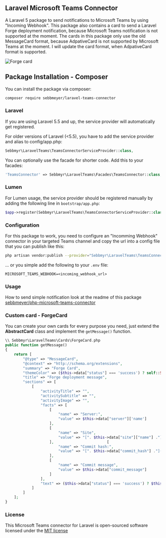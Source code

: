 ## Laravel Microsoft Teams Connector

A Laravel 5 package to send notifications to Microsoft Teams by using "Incoming Webhook". 
This package also contains a card to send a Laravel Forge deployment notification, because Microsoft Teams notification is not supported at the moment. The cards in this package only use the old MessageCard format, because AdpativeCard is not supported by Microsoft Teams at the moment. I will update the card format, when AdpativeCard format is supported.

![Forge card](https://preview.ibb.co/dFzDR8/forge_card.png)

## Package Installation - Composer

You can install the package via composer:

```bash
composer require sebbmeyer/laravel-teams-connector
```

### Laravel
If you are using Laravel 5.5 and up, the service provider will automatically get registered.

For older versions of Laravel (<5.5), you have to add the service provider and alias to config/app.php:

```php
Sebbmyr\LaravelTeams\TeamsConnectorServiceProvider::class,
```

You can optionally use the facade for shorter code. Add this to your facades:

```php
'TeamsConnector' => Sebbmyr\LaravelTeams\Facades\TeamsConnector::class,
```

### Lumen

For Lumen usage, the service provider should be registered manually by adding the following line in `bootstrap/app.php`:  

```php
$app->register(Sebbmyr\LaravelTeams\TeamsConnectorServiceProvider::class);
```

### Configuration

For this package to work, you need to configure an "Incomming Webhook" connector in your targeted Teams channel and copy the url into a config file that you can publish like this:

```bash
php artisan vendor:publish --provider="Sebbmyr\LaravelTeams\TeamsConnectorServiceProvider"
```

... or you simple add the following to your `.env` file:

```
MICROSOFT_TEAMS_WEBHOOK=<incoming_webhook_url>
```

### Usage

How to send simple notification look at the readme of this package [sebbmeyer/php-microsoft-teams-connector](https://github.com/sebbmeyer/php-microsoft-teams-connector)

### Custom card - ForgeCard

You can create your own cards for every purpose you need, just extend the **AbstractCard** class and implement the `getMessage()` function.

```php
\\ Sebbmyr\LaravelTeams\Cards\ForgeCard.php
public function getMessage()
{
    return [
        "@type" => "MessageCard",
        "@context" => "http://schema.org/extensions",
        "summary" => "Forge Card",
        "themeColor" => ($this->data["status"] === 'success') ? self::STATUS_SUCCESS : self::STATUS_ERROR,
        "title" => "Forge deployment message",
        "sections" => [
            [
                "activityTitle" => "",
                "activitySubtitle" => "",
                "activityImage" => "",
                "facts" => [
                    [
                        "name" => "Server:",
                        "value" => $this->data["server"]['name']
                    ],
                    [
                        "name" => "Site",
                        "value" => "[". $this->data["site"]["name"] ."](http://". $this->data["site"]["name"] .")"
                    ],                        [
                        "name" => "Commit hash:",
                        "value" => "[". $this->data["commit_hash"] ."](". $this->data["commit_url"] .")"
                    ],
                    [
                        "name" => "Commit message",
                        "value" => $this->data["commit_message"]
                    ]
                ],
                "text" => ($this->data["status"] === 'success') ? $this->data["commit_author"] ." deployed some fresh code!" : "Something went wrong :/"
            ]
        ]
    ];
}
```

### License

This Microsoft Teams connector for Laravel is open-sourced software licensed under the [MIT license](http://opensource.org/licenses/MIT)
